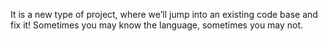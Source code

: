 It is a new type of project, where we’ll jump into an existing code base and fix it!
Sometimes you may know the language, sometimes you may not. 
